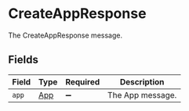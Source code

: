 # CreateAppResponse

The CreateAppResponse message.


## Fields

| Field                             | Type                              | Required                          | Description                       |
| --------------------------------- | --------------------------------- | --------------------------------- | --------------------------------- |
| `app`                             | [App](../../models/shared/app.md) | :heavy_minus_sign:                | The App message.                  |